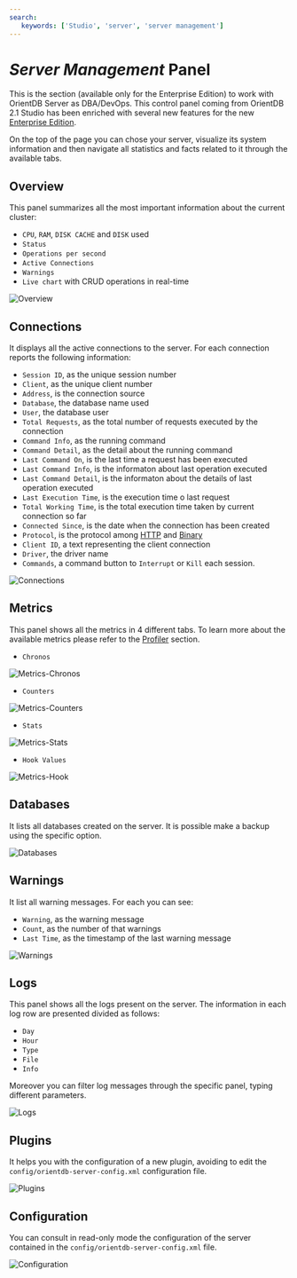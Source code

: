 ```yaml
---
search:
   keywords: ['Studio', 'server', 'server management']
---
```


# _Server Management_ Panel
This is the section (available only for the Enterprise Edition) to work with OrientDB Server as DBA/DevOps. This control panel coming from OrientDB 2.1 Studio has been enriched with several new features for the new [Enterprise Edition](http://orientdb.com/enterprise/).

On the top of the page you can chose your server, visualize its system information and then navigate all statistics and facts related to it through the available tabs.

## Overview
This panel summarizes all the most important information about the current cluster:
- `CPU`, `RAM`, `DISK CACHE` and `DISK` used
- `Status`
- `Operations per second`
- `Active Connections`
- `Warnings`
- `Live chart` with CRUD operations in real-time

![Overview](../../images/studio-server-management-overview.png)

## Connections
It displays all the active connections to the server. For each connection reports the following information:
- `Session ID`, as the unique session number
- `Client`, as the unique client number
- `Address`, is the connection source
- `Database`, the database name used
- `User`, the database user
- `Total Requests`, as the total number of requests executed by the connection
- `Command Info`, as the running command
- `Command Detail`, as the detail about the running command
- `Last Command On`, is the last time a request has been executed
- `Last Command Info`, is the informaton about last operation executed
- `Last Command Detail`, is the informaton about the details of last operation executed
- `Last Execution Time`, is the execution time o last request
- `Total Working Time`, is the total execution time taken by current connection so far
- `Connected Since`, is the date when the connection has been created
- `Protocol`, is the protocol among [HTTP](../../misc/OrientDB-REST.md) and [Binary](../../internals/Network-Binary-Protocol.md)
- `Client ID`, a text representing the client connection
- `Driver`, the driver name
- `Commands`, a command button to `Interrupt` or `Kill` each session.

![Connections](../../images/studio-server-management-connections.png)

## Metrics
This panel shows all the metrics in 4 different tabs. To learn more about the available metrics please refer to the [Profiler](../../tuning/Profiler.md) section.

- `Chronos`

![Metrics-Chronos](../../images/studio-server-management-metrics-chronos.png)

- `Counters` 

![Metrics-Counters](../../images/studio-server-management-metrics-counters.png)

- `Stats`

![Metrics-Stats](../../images/studio-server-management-metrics-stats.png)

- `Hook Values`

![Metrics-Hook](../../images/studio-server-management-metrics-hook.png)

## Databases
It lists all databases created on the server. It is possible make a backup using the specific option.

![Databases](../../images/studio-server-management-databases.png)

## Warnings
It list all warning messages. For each you can see:
- `Warning`, as the warning message
- `Count`, as the number of that warnings
- `Last Time`, as the timestamp of the last warning message

![Warnings](../../images/studio-server-management-warnings.png)

## Logs
This panel shows all the logs present on the server. The information in each log row are presented divided as follows:
- `Day`
- `Hour`
- `Type`
- `File`
- `Info`

Moreover you can filter log messages through the specific panel, typing different parameters.

![Logs](../../images/studio-server-management-logs.png)

## Plugins
It helps you with the configuration of a new plugin, avoiding to edit the `config/orientdb-server-config.xml` configuration file.

![Plugins](../../images/studio-server-management-plugins.png)

## Configuration
You can consult in read-only mode the configuration of the server contained in the `config/orientdb-server-config.xml` file.

![Configuration](../../images/studio-server-management-configuration.png)
